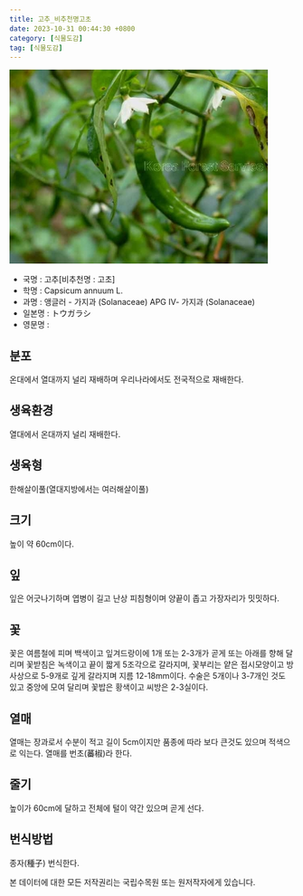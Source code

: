 ```yaml
---
title: 고추_비추천명고초
date: 2023-10-31 00:44:30 +0800
category: [식물도감]
tag: [식물도감]
---
```




![고추[비추천명 : 고초]](/assets/img/fileUpload/plants/basic/Solanaceae/Capsicum/7889/1_th2.JPG)
- 국명 : 고추[비추천명 : 고초]
- 학명 : Capsicum annuum L.
- 과명 : 앵글러 - 가지과 (Solanaceae) APG Ⅳ- 가지과 (Solanaceae)
- 일본명 : トウガラシ
- 영문명 : 


## 분포
온대에서 열대까지 널리 재배하며 우리나라에서도 전국적으로 재배한다.
## 생육환경
열대에서 온대까지 널리 재배한다.
## 생육형
한해살이풀(열대지방에서는 여러해살이풀)
## 크기
높이 약 60cm이다.
## 잎
잎은 어긋나기하며 엽병이 길고 난상 피침형이며 양끝이 좁고 가장자리가 밋밋하다.
## 꽃
꽃은 여름철에 피며 백색이고 잎겨드랑이에 1개 또는 2-3개가 곧게 또는 아래를 향해 달리며 꽃받침은 녹색이고 끝이 짧게 5조각으로 갈라지며, 꽃부리는 얕은 접시모양이고 방사상으로 5-9개로 깊게 갈라지며 지름 12-18mm이다. 수술은 5개이나 3-7개인 것도 있고 중앙에 모여 달리며 꽃밥은 황색이고 씨방은 2-3실이다.
## 열매
열매는 장과로서 수분이 적고 길이 5cm이지만 품종에 따라 보다 큰것도 있으며 적색으로 익는다. 열매를 번초(蕃椒)라 한다.
## 줄기
높이가 60cm에 달하고 전체에 털이 약간 있으며 곧게 선다.
## 번식방법
종자(種子) 번식한다.






본 데이터에 대한 모든 저작권리는 국립수목원 또는 원저작자에게 있습니다.
